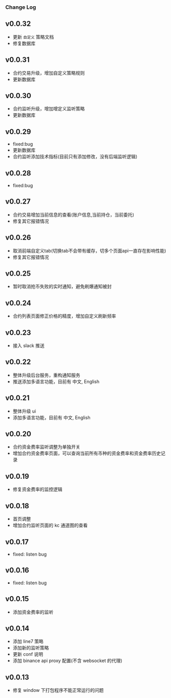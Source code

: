 ### Change Log

## v0.0.32
- 更新 `自定义` 策略文档
- 修复数据库

## v0.0.31
- 合约交易升级，增加自定义策略规则
- 更新数据库

## v0.0.30
- 合约监听升级，增加增定义监听策略
- 更新数据库

## v0.0.29
- fixed:bug
- 更新数据库
- 合约监听添加技术指标(目前只有添加修改，没有后端监听逻辑)

## v0.0.28
- fixed:bug

## v0.0.27
- 合约交易增加当前信息的查看(账户信息,当前持仓，当前委托)
- 修复其它报错情况

## v0.0.26
- 取消前端自定义tab(切换tab不会带有缓存，切多个页面api一直存在影响性能)
- 修复其它报错情况

## v0.0.25
- 暂时取消抢币失败的实时通知，避免刷爆通知被封

## v0.0.24
- 合约列表页面修正价格的精度，增加自定义刷新频率

## v0.0.23
- 接入 slack 推送

## v0.0.22
- 整体升级后台服务，重构通知服务
- 推送添加多语言功能，目前有 中文, English

## v0.0.21
- 整体升级 ui 
- 添加多语言功能，目前有 中文, English

## v0.0.20
- 合约资金费率监听调整为单独开关
- 增加合约资金费率页面，可以查询当前所有币种的资金费率和资金费率历史记录

## v0.0.19
- 修复资金费率的监控逻辑

## v0.0.18
- 首页调整
- 增加合约监听页面的 kc 通道图的查看

## v0.0.17
- fixed: listen bug

## v0.0.16
- fixed: listen bug

## v0.0.15
- 添加资金费率的监听

## v0.0.14
- 添加 line7 策略
- 添加新的监听策略
- 更新 conf 说明
- 添加 binance api proxy 配置(不含 websocket 的代理)

## v0.0.13
- 修复 window 下打包程序不能正常运行的问题

